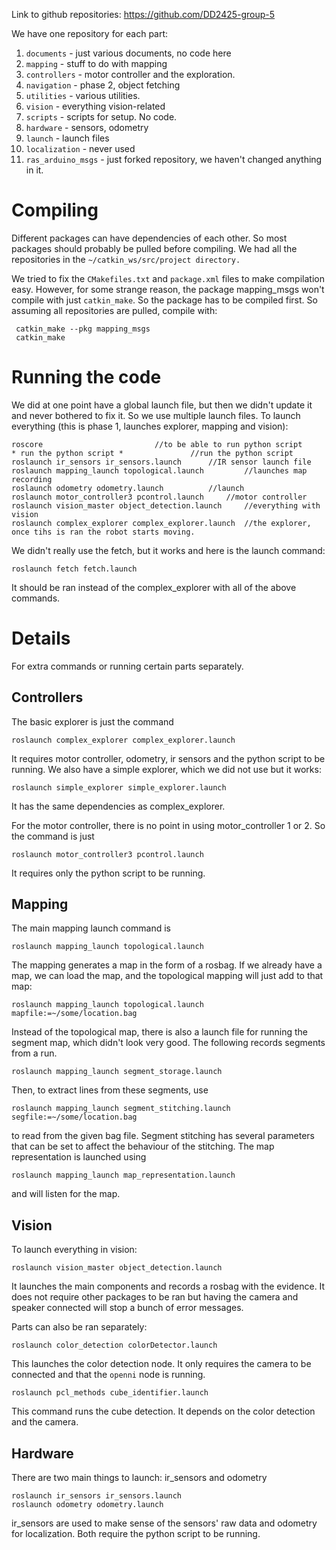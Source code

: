 Link to github repositories:
https://github.com/DD2425-group-5

We have one repository for each part:
1. `documents` - just various documents, no code here
2. `mapping` - stuff to do with mapping
3. `controllers` - motor controller and the exploration.
4. `navigation` - phase 2, object fetching
5. `utilities` - various utilities. 
6. `vision` - everything vision-related
7. `scripts` - scripts for setup. No code.
8. `hardware` - sensors, odometry
9. `launch` - launch files
10. `localization` - never used
11. `ras_arduino_msgs` - just forked repository, we haven't changed anything in it.


# Compiling

Different packages can have dependencies of each other. So most packages should
probably be pulled before compiling. We had all the repositories in the
`~/catkin_ws/src/project directory.`

We tried to fix the `CMakefiles.txt` and `package.xml` files to make compilation
easy. However, for some strange reason, the package mapping_msgs won't compile
with just `catkin_make`. So the package has to be compiled first. So assuming
all repositories are pulled, compile with:

	 catkin_make --pkg mapping_msgs
	 catkin_make


# Running the code

We did at one point have a global launch file, but then we didn't update it and
never bothered to fix it. So we use multiple launch files. To launch everything
(this is phase 1, launches explorer, mapping and vision):

    roscore 						//to be able to run python script
    * run the python script *				//run the python script
	roslaunch ir_sensors ir_sensors.launch 		//IR sensor launch file
	roslaunch mapping_launch topological.launch 		//launches map recording
	roslaunch odometry odometry.launch			//launch
	roslaunch motor_controller3 pcontrol.launch    	//motor controller
	roslaunch vision_master object_detection.launch 	//everything with vision
	roslaunch complex_explorer complex_explorer.launch	//the explorer, once tihs is ran the robot starts moving.


We didn't really use the fetch, but it works and here is the launch command:

	roslaunch fetch fetch.launch

It should be ran instead of the complex_explorer with all of the above commands.


# Details
For extra commands or running certain parts separately.


## Controllers
The basic explorer is just the command

    roslaunch complex_explorer complex_explorer.launch

It requires motor controller, odometry, ir sensors and the python script to be
running. We also have a simple explorer, which we did not use but it works:

    roslaunch simple_explorer simple_explorer.launch

It has the same dependencies as complex_explorer.

For the motor controller, there is no point in using motor_controller 1 or 2. So
the command is just

    roslaunch motor_controller3 pcontrol.launch 

It requires only the python script to be running.

## Mapping
The main mapping launch command is
 
    roslaunch mapping_launch topological.launch

The mapping generates a map in the form of a rosbag. If we already have a map,
we can load the map, and the topological mapping will just add to that map:

    roslaunch mapping_launch topological.launch mapfile:=~/some/location.bag

Instead of the topological map, there is also a launch file for running the
segment map, which didn't look very good. The following records segments from a
run.

    roslaunch mapping_launch segment_storage.launch

Then, to extract lines from these segments, use

    roslaunch mapping_launch segment_stitching.launch segfile:=~/some/location.bag
	
to read from the given bag file. Segment stitching has several parameters that
can be set to affect the behaviour of the stitching. The map representation is
launched using

    roslaunch mapping_launch map_representation.launch

and will listen for the map.


## Vision
To launch everything in vision:

    roslaunch vision_master object_detection.launch

It launches the main components and records a rosbag with the evidence.
It does not require other packages to be ran but having the camera and speaker
connected will stop a bunch of error messages.

Parts can also be ran separately:

    roslaunch color_detection colorDetector.launch 

This launches the color detection node. It only requires the camera to be connected and
that the `openni` node is running.

    roslaunch pcl_methods cube_identifier.launch 

This command runs the cube detection. It depends on the color detection and the camera.

## Hardware
There are two main things to launch: ir_sensors and odometry

    roslaunch ir_sensors ir_sensors.launch 	
    roslaunch odometry odometry.launch

ir_sensors are used to make sense of the sensors' raw data and odometry for
localization. Both require the python script to be running.
